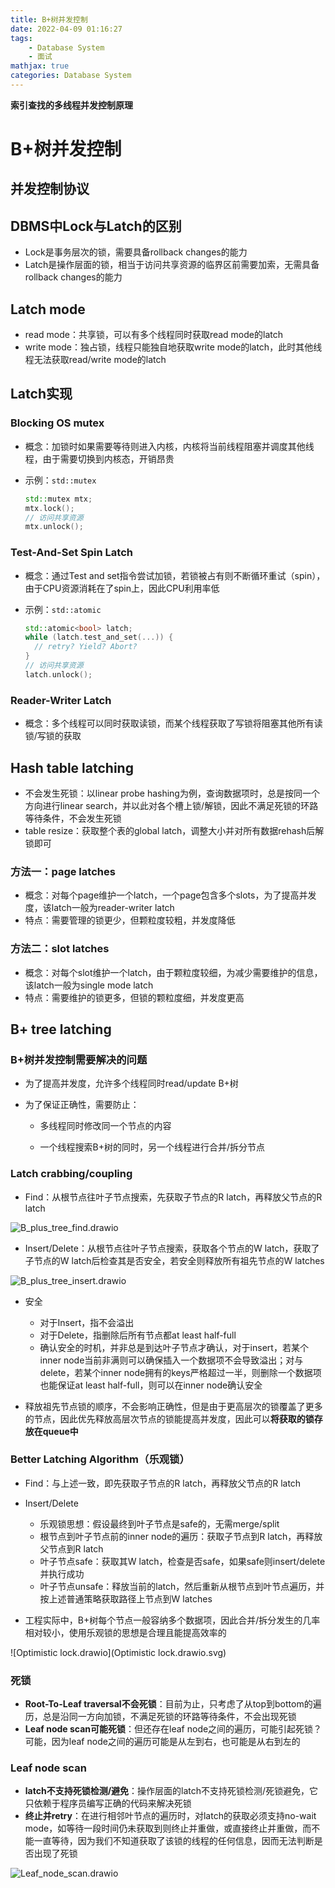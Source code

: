 ```yaml
---
title: B+树并发控制
date: 2022-04-09 01:16:27
tags:
    - Database System
    - 面试
mathjax: true
categories: Database System
---
```


**索引查找的多线程并发控制原理**

<!--more-->

# B+树并发控制

## 并发控制协议

## DBMS中Lock与Latch的区别

- Lock是事务层次的锁，需要具备rollback changes的能力
- Latch是操作层面的锁，相当于访问共享资源的临界区前需要加索，无需具备rollback changes的能力

## Latch mode

- read mode：共享锁，可以有多个线程同时获取read mode的latch
- write mode：独占锁，线程只能独自地获取write mode的latch，此时其他线程无法获取read/write mode的latch

## Latch实现

### Blocking OS mutex

- 概念：加锁时如果需要等待则进入内核，内核将当前线程阻塞并调度其他线程，由于需要切换到内核态，开销昂贵

- 示例：`std::mutex`

  ```c++
  std::mutex mtx;
  mtx.lock();
  // 访问共享资源
  mtx.unlock();
  ```

### Test-And-Set Spin Latch

- 概念：通过Test and set指令尝试加锁，若锁被占有则不断循环重试（spin），由于CPU资源消耗在了spin上，因此CPU利用率低

- 示例：`std::atomic`

  ```c++
  std::atomic<bool> latch;
  while (latch.test_and_set(...)) {
    // retry? Yield? Abort?
  }
  // 访问共享资源
  latch.unlock();
  ```

### Reader-Writer Latch

- 概念：多个线程可以同时获取读锁，而某个线程获取了写锁将阻塞其他所有读锁/写锁的获取

## Hash table latching

- 不会发生死锁：以linear probe hashing为例，查询数据项时，总是按同一个方向进行linear search，并以此对各个槽上锁/解锁，因此不满足死锁的环路等待条件，不会发生死锁
- table resize：获取整个表的global latch，调整大小并对所有数据rehash后解锁即可

### 方法一：page latches

- 概念：对每个page维护一个latch，一个page包含多个slots，为了提高并发度，该latch一般为reader-writer latch
- 特点：需要管理的锁更少，但颗粒度较粗，并发度降低

### 方法二：slot latches

- 概念：对每个slot维护一个latch，由于颗粒度较细，为减少需要维护的信息，该latch一般为single mode latch
- 特点：需要维护的锁更多，但锁的颗粒度细，并发度更高

## B+ tree latching

### B+树并发控制需要解决的问题

- 为了提高并发度，允许多个线程同时read/update B+树

- 为了保证正确性，需要防止：

  - 多线程同时修改同一个节点的内容

  - 一个线程搜索B+树的同时，另一个线程进行合并/拆分节点

### Latch crabbing/coupling

- Find：从根节点往叶子节点搜索，先获取子节点的R latch，再释放父节点的R latch

![B_plus_tree_find.drawio](B_plus_tree_find.drawio.svg)

- Insert/Delete：从根节点往叶子节点搜索，获取各个节点的W latch，获取了子节点的W latch后检查其是否安全，若安全则释放所有祖先节点的W latches

![B_plus_tree_insert.drawio](B_plus_tree_insert.drawio.svg)

- 安全
  - 对于Insert，指不会溢出
  - 对于Delete，指删除后所有节点都at least half-full
  - 确认安全的时机，并非总是到达叶子节点才确认，对于insert，若某个inner node当前非满则可以确保插入一个数据项不会导致溢出；对与delete，若某个inner node拥有的keys严格超过一半，则删除一个数据项也能保证at least half-full，则可以在inner node确认安全

- 释放祖先节点锁的顺序，不会影响正确性，但是由于更高层次的锁覆盖了更多的节点，因此优先释放高层次节点的锁能提高并发度，因此可以**将获取的锁存放在queue中**

### Better Latching Algorithm（乐观锁）

- Find：与上述一致，即先获取子节点的R latch，再释放父节点的R latch
- Insert/Delete
  - 乐观锁思想：假设最终到叶子节点是safe的，无需merge/split
  - 根节点到叶子节点前的inner node的遍历：获取子节点到R latch，再释放父节点到R latch
  - 叶子节点safe：获取其W latch，检查是否safe，如果safe则insert/delete并执行成功
  - 叶子节点unsafe：释放当前的latch，然后重新从根节点到叶节点遍历，并按上述普通策略获取路径上节点到W latches

- 工程实际中，B+树每个节点一般容纳多个数据项，因此合并/拆分发生的几率相对较小，使用乐观锁的思想是合理且能提高效率的

![Optimistic lock.drawio](Optimistic lock.drawio.svg)

### 死锁

- **Root-To-Leaf traversal不会死锁**：目前为止，只考虑了从top到bottom的遍历，总是沿同一方向加锁，不满足死锁的环路等待条件，不会出现死锁
- **Leaf node scan可能死锁**：但还存在leaf node之间的遍历，可能引起死锁？可能，因为leaf node之间的遍历可能是从左到右，也可能是从右到左的

### Leaf node scan

- **latch不支持死锁检测/避免**：操作层面的latch不支持死锁检测/死锁避免，它只依赖于程序员编写正确的代码来解决死锁
- **终止并retry**：在进行相邻叶节点的遍历时，对latch的获取必须支持no-wait mode，如等待一段时间仍未获取到则终止并重做，或直接终止并重做，而不能一直等待，因为我们不知道获取了该锁的线程的任何信息，因而无法判断是否出现了死锁

![Leaf_node_scan.drawio](Leaf_node_scan.drawio.svg)
